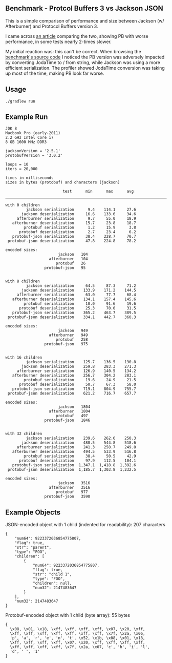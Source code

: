 
Benchmark - Protcol Buffers 3 vs Jackson JSON
------

This is a simple comparison of performance and size between 
Jackson (w/ Afterburner) and Protocol Buffers version 3.


I came across [an article][article] comparing the two, showing PB with worse performance, in
some tests nearly 2-times slower. 
 
My initial reaction was: this can't be correct.  When browsing the [benchmark's
source code][source] I noticed the PB version was adversely impacted by converting
JodaTime to / from string, while Jackson was using a more efficient
serialization.  The profiler showed JodaTime conversion was taking up most of
the time, making PB look far worse.

Usage
-----

    ./gradlew run


Example Run
-----

    JDK 8
    Macbook Pro (early-2011)
    2.2 GHz Intel Core i7
    8 GB 1600 MHz DDR3
    
    jacksonVersion = '2.5.1'
    protobufVersion = '3.0.2'

    loops = 10
    iters = 20,000

    times in milliseconds
    sizes in bytes (protobuf) and characters (jackson)

                             test      min      max      avg
------------------------------------------------------------

    with 0 children
             jackson serialization      9.4    114.1     27.6
           jackson deserialization     16.6    133.6     34.6
         afterburner serialization      9.7     55.0     18.9
       afterburner deserialization     15.7     23.8     18.7
            protobuf serialization      1.2     15.9      3.8
          protobuf deserialization      2.7     23.4      6.2
       protobuf-json serialization     38.4    228.7     70.7
     protobuf-json deserialization     47.8    224.8     78.2
    
    encoded sizes:
                           jackson   104
                       afterburner   104
                          protobuf   26
                     protobuf-json   95
    
    
    with 8 children
             jackson serialization     64.5     87.3     71.2
           jackson deserialization    133.9    171.2    144.5
         afterburner serialization     63.0     77.7     68.4
       afterburner deserialization    134.1    157.4    145.6
            protobuf serialization     10.0     91.6     19.6
          protobuf deserialization     25.3     70.0     31.5
       protobuf-json serialization    365.2    463.7    389.5
     protobuf-json deserialization    334.1    442.7    360.3
    
    encoded sizes:
                           jackson   949
                       afterburner   949
                          protobuf   258
                     protobuf-json   975
    
    
    with 16 children
             jackson serialization    125.7    136.5    130.8
           jackson deserialization    259.8    283.3    271.3
         afterburner serialization    126.9    140.5    134.2
       afterburner deserialization    256.7    304.2    283.1
            protobuf serialization     19.6     24.9     21.5
          protobuf deserialization     50.7     67.3     58.0
       protobuf-json serialization    719.1    804.9    755.7
     protobuf-json deserialization    621.2    716.7    657.7
    
    encoded sizes:
                           jackson   1804
                       afterburner   1804
                          protobuf   497
                     protobuf-json   1846
    
    
    with 32 children
             jackson serialization    239.6    262.6    250.3
           jackson deserialization    488.5    544.8    518.6
         afterburner serialization    241.3    258.7    249.8
       afterburner deserialization    494.5    533.9    516.8
            protobuf serialization     38.4     50.5     42.9
          protobuf deserialization     97.9    112.5    104.1
       protobuf-json serialization  1,347.1  1,418.8  1,392.6
     protobuf-json deserialization  1,185.7  1,303.8  1,232.5
    
    encoded sizes:
                           jackson   3516
                       afterburner   3516
                          protobuf   977
                     protobuf-json   3590

Example Objects
-----

JSON-encoded object with 1 child (indented for readability): 207 characters

    {
        "num64": 9223372036854775807,
        "flag": true,
        "str": "parent",
        "type": "FOO",
        "children": [
            {
                "num64": 9223372036854775807,
                "flag": true,
                "str": "child 1",
                "type": "FOO",
                "children": null,
                "num32": 2147483647
            }
        ],
        "num32": 2147483647
    }

Protobuf-encoded object with 1 child (byte array): 55 bytes

    { 
      \x08, \x01, \x18, \xff, \xff, \xff, \xff, \x07, \x20, \xff, 
      \xff, \xff, \xff, \xff, \xff, \xff, \xff, \x7f, \x2a, \x06, 
      'p', 'a', 'r', 'e', 'n', 't', \x52, \x1b, \x08, \x01, \x18, 
      \xff, \xff, \xff, \xff, \x07, \x20, \xff, \xff, \xff, \xff, 
      \xff, \xff, \xff, \xff, \x7f, \x2a, \x07, 'c', 'h', 'i', 'l', 
      'd', ' ', '1' 
    }


[article]: http://technicalrex.com/2015/02/27/performance-playground-jackson-vs-protocol-buffers-part-2/
[source]: http://github.com/egillespie/performance-playground 


